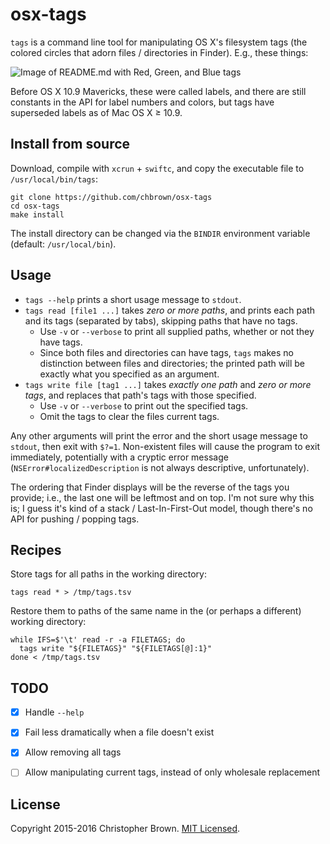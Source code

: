 # osx-tags

`tags` is a command line tool for manipulating OS X's filesystem tags (the colored circles that adorn files / directories in Finder). E.g., these things:

![Image of README.md with Red, Green, and Blue tags](http://i.imgur.com/wIWUULF.png)

Before OS X 10.9 Mavericks, these were called labels, and there are still constants in the API for label numbers and colors, but tags have superseded labels as of Mac OS X ≥ 10.9.


## Install from source

Download, compile with `xcrun` + `swiftc`, and copy the executable file to `/usr/local/bin/tags`:

    git clone https://github.com/chbrown/osx-tags
    cd osx-tags
    make install

The install directory can be changed via the `BINDIR` environment variable (default: `/usr/local/bin`).


## Usage

* `tags --help` prints a short usage message to `stdout`.
* `tags read [file1 ...]` takes _zero or more paths_, and prints each path and its tags (separated by tabs), skipping paths that have no tags.
  - Use `-v` or `--verbose` to print all supplied paths, whether or not they have tags.
  - Since both files and directories can have tags, `tags` makes no distinction between files and directories;
    the printed path will be exactly what you specified as an argument.
* `tags write file [tag1 ...]` takes _exactly one path_ and _zero or more tags_, and replaces that path's tags with those specified.
  - Use `-v` or `--verbose` to print out the specified tags.
  - Omit the tags to clear the files current tags.

Any other arguments will print the error and the short usage message to `stdout`, then exit with `$?=1`.
Non-existent files will cause the program to exit immediately, potentially with a cryptic error message (`NSError#localizedDescription` is not always descriptive, unfortunately).

The ordering that Finder displays will be the reverse of the tags you provide; i.e., the last one will be leftmost and on top.
I'm not sure why this is; I guess it's kind of a stack / Last-In-First-Out model, though there's no API for pushing / popping tags.


## Recipes

Store tags for all paths in the working directory:

    tags read * > /tmp/tags.tsv

Restore them to paths of the same name in the (or perhaps a different) working directory:

    while IFS=$'\t' read -r -a FILETAGS; do
      tags write "${FILETAGS}" "${FILETAGS[@]:1}"
    done < /tmp/tags.tsv


## TODO

* [x] Handle `--help`
* [x] Fail less dramatically when a file doesn't exist
* [x] Allow removing all tags
* [ ] Allow manipulating current tags, instead of only wholesale replacement


## License

Copyright 2015-2016 Christopher Brown. [MIT Licensed](http://chbrown.github.io/licenses/MIT/#2015-2016).
